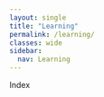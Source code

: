 ```yaml
---
layout: single
title: "Learning"
permalink: /learning/
classes: wide
sidebar:
  nav: Learning
---
```


Index